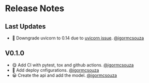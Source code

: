 # Release Notes

## Last Updates

* :raised_eyebrow: Downgrade uvicorn to 0.14 due to [uvicorn issue](https://gist.github.com/igormcsouza/17282ec2189cb822a66a2d05e8d6800d#shutdown-process-is-broken). [@igormcsouza](https://github.com/igormcsouza)

## V0.1.0

* :yum: Add CI with pytest, tox and github actions. [@igormcsouza](https://github.com/igormcsouza)
* :money_mouth_face: Add deploy cnfigurations. [@igormcsouza](https://github.com/igormcsouza)
* :grinning: Create the api and add the model. [@igormcsouza](https://github.com/igormcsouza)
